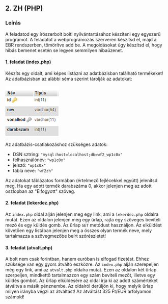 ## 2. ZH (PHP)

### Leírás

A feladatod egy írószerbolt bolti nyilvántartásához készíteni egy egyszerű programot. A feladatot a webprogramozás szerveren készítsd el, majd a EBR rendszerben, tömörítve add be. A megoldásokat úgy készítsd el, hogy hibás bemenet esetén se legyen semmilyen hibaüzenet.

#### 1. feladat (index.php)

Készíts egy oldalt, ami képes listázni az adatbázisban található termékeket! Az adatbázisban az alábbi séma szerint tárolják az adatokat:

![Séma](assets/images/ab-sema.png)

Az adatbázis-csatlakozáshoz szükséges adatok:
- DSN sztring: `"mysql:host=localhost;db=wf2_wp1c0x"`
- felhasználónév: `"wp1c0x"`
- jelszó: `"wp1c0x"`
- tábla neve: `"wf2zh"`

Az adatokat táblázatos formában (értelmező fejlécekkel együtt) jelenítsd meg. Ha egy adott termék darabszáma 0, akkor jelenjen meg az adott oszlopban az "Elfogyott" szöveg.

#### 2. feladat (lekerdez.php)

Az `index.php` oldal alján jelenjen meg egy link, ami a `lekerdez.php` oldalra mutat. Ezen az oldalon jelenjen meg egy űrlap, rajta egy szöveges beviteli mező és egy küldés gomb. Az űrlap `GET` metódust használjon. Az elküldést követően egy listában jelenjen meg a összes olyan termék neve, mely tartalmazza a szövegmezőbe beírt szórészletet!

#### 3. feladat (atvalt.php)

A bolt nem csak forintban, hanem euróban is elfogad fizetést. Ehhez szüksége van egy gyors átváltó eszközre. Az `index.php` alján szerepeljen még egy link, ami az `atvalt.php` oldalra mutat. Ezen az oldalon két űrlap szerpeljen, mindkettő tartalmazzon egy szám beviteli mezőt, illetve egy küldés gombot. Az űrlap elküldésére az oldal írja ki az adott számértéket átváltva a másik pénznembe. Az oldalról derüljön ki, hogy melyik űrlap milyen irányba végzi az átváltást! Az átváltást 325 Ft/EUR árfolyamon számold!